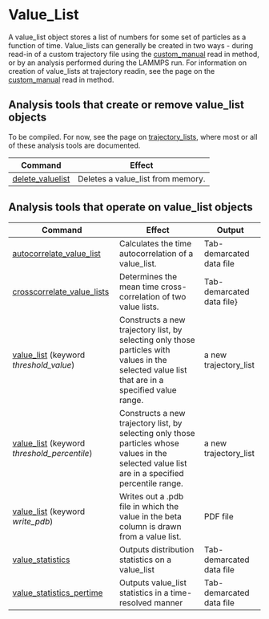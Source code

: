 <h1>Value_List</h1>

A value\_list object stores a list of numbers for some set of particles as a function of time. Value\_lists can generally be created in two ways - during read-in of a custom trajectory file using the [custom_manual](read_custom_manual.md) read in method, or by an analysis performed during the LAMMPS run. For information on creation of value_lists at trajectory readin, see the page on the [custom_manual](read_custom_manual.md) read in method.

<h2>Analysis tools that create or remove value_list objects</h2>

To be compiled. For now, see the page on [trajectory_lists](trajectory_lists.md), where most or all of these analysis tools are documented.

| Command | Effect |
|----------|----------|
|[delete\_valuelist](delete_valuelist.md)| Deletes a value\_list from memory.|

<h2>Analysis tools that operate on value_list objects</h2>

| Command | Effect | Output |
|----------|----------|----------|
| [autocorrelate_value_list](autocorrelate_value_list.md) | Calculates the time autocorrelation of a value_list. | Tab-demarcated data file|
| [crosscorrelate_value_lists](crosscorrelate_value_lists.md) | Determines the mean time cross-correlation of two value lists. | Tab-demarcated data file}
| [value_list](value_list_command.md) (keyword _threshold\_value_) | Constructs a new trajectory list, by selecting only those particles with values in the selected value list that are in a specified value range. | a new trajectory\_list |
| [value_list](value_list_command.md) (keyword _threshold\_percentile_) | Constructs a new trajectory list, by selecting only those particles whose values in the selected value list are in a specified percentile range. | a new trajectory\_list |
| [value_list](value_list_command.md) (keyword _write\_pdb_) | Writes out a .pdb file in which the value in the beta column is drawn from a value list.  | PDF file |
| [value_statistics](value_statistics.md) | Outputs distribution statistics on a value_list | Tab-demarcated data file |
| [value_statistics_pertime](value_statistics_pertime.md) | Outputs value_list statistics in a time-resolved manner |Tab-demarcated data file|

